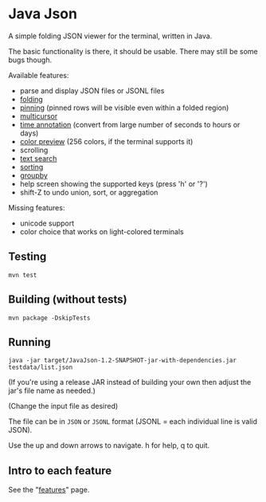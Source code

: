 # Java Json

A simple folding JSON viewer for the terminal, written in Java.

The basic functionality is there, it should be usable. There may still be some bugs though.

Available features:

- parse and display JSON files or JSONL files
- [folding](doc/features.md#folding)
- [pinning](doc/features.md#pinning) (pinned rows will be visible even within a folded region)
- [multicursor](doc/features.md#multicursor)
- [time annotation](doc/features.md#annotations) (convert from large number of seconds to hours or days)
- [color preview](doc/features.md#annotations) (256 colors, if the terminal supports it)
- scrolling
- [text search](doc/features.md#search)
- [sorting](doc/features.md#sorting)
- [groupby](doc/features.md#groupby)
- help screen showing the supported keys (press 'h' or '?')
- shift-Z to undo union, sort, or aggregation

Missing features:
- unicode support
- color choice that works on light-colored terminals

## Testing

```
mvn test
```

## Building (without tests)

```
mvn package -DskipTests
```

## Running

```
java -jar target/JavaJson-1.2-SNAPSHOT-jar-with-dependencies.jar testdata/list.json
```

(If you're using a release JAR instead of building your own then adjust the jar's file name
as needed.)

(Change the input file as desired)

The file can be in `JSON` or `JSONL` format (JSONL = each individual line is valid JSON). 

Use the up and down arrows to navigate. h for help, q to quit.

## Intro to each feature

See the "[features](doc/features.md)" page.